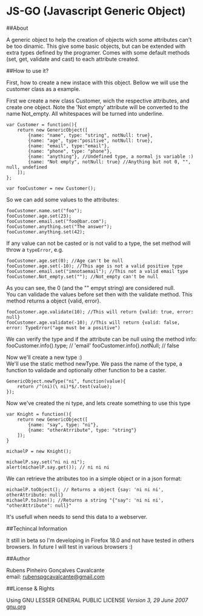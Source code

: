 JS-GO (Javascript Generic Object)
===========

##About

A generic object to help the creation of objects wich some attributes can't be too dinamic.
This give some basic objects, but can be extended with extra types defined by the programer.
Comes with some default methods (set, get, validate and cast) to each attribute created.

##How to use it?

First, how to create a new instace with this object. Bellow we will use the customer class as 
a example.

First we create a new class Customer, wich the respective attributes, and create one object. Note the 'Not empty' attribute will be converted to the name Not_empty. All whitespaces will be turned into underline.

    var Customer = function(){
        return new GenericObject([
            {name: "name", type: "string", notNull: true},
            {name: "age", type:"positive", notNull: true},
            {name: "email", type:"email"},
            {name: "phone", type: "phone"},
            {name: "anything"}, //Undefined type, a normal js variable :)
            {name: "Not empty", notNull: true} //Anything but not 0, "", null, undefined
        ]);
    };

    var fooCustomer = new Customer();

So we can add some values to the attributes:

    fooCustomer.name.set("foo");
    fooCustomer.age.set(23);
    fooCustomer.email.set("foo@bar.com");
    fooCustomer.anything.set("The answer");
    fooCustomer.anything.set(42);

If any value can not be casted or is not valid to a type, the set method will throw a `typeError`, e.g.

    fooCustomer.age.set(0); //Age can't be null
    fooCustomer.age.set(-10); //This age is not a valid positive type
    fooCustomer.email.set("imnotaemail"); //This not a valid email type
    fooCustomer.Not_empty.set(""); //Not_empty can't be null

As you can see, the 0 (and the "" empyt string) are considered null.  
You can validade the values before set then with the validate method. This method returns a object {valid, error}.

    fooCustomer.age.validate(10); //This will return {valid: true, error: null}
    fooCustomer.age.validate(-10); //This will return {valid: false, error: TypeError("age must be a positive")

We can verify the type and if the attribute can be null using the method info:
    fooCustomer.info().type; // 'email'
    fooCustomer.info().notNull; // false

Now we'll create a new type :)  
We'll use the static method newType. We pass the name of the type, a function to validade and optionally other function to be a caster.

    GenericObject.newType("ni", function(value){
        return /^(ni)(\ ni)*$/.test(value);
    });

Now we've created the ni type, and lets create something to use this type

    var Knight = function(){
        return new GenericObject([
            {name: "say", type: "ni"},
            {name: "otherAtrribute", type: "string"}
        ]);
    }

    michaelP = new Knight();

    michaelP.say.set("ni ni ni");
    alert(michaelP.say.get()); // ni ni ni

We can retrieve the atributes too in a simple object or in a json format:

    michaelP.toObject(); // Returns a object {say: 'ni ni ni', otherAttribute: null}
    michaelP.toJson(); //Returns a string "{"say": 'ni ni ni', "otherAttribute": null}"

It's usefull when needs to send this data to a webserver.

##Techincal Information

It still in beta so I'm developing in Firefox 18.0 and not have tested in others browsers. In future I will test in various browsers :)

##Author

Rubens Pinheiro Gonçalves Cavalcante  
email: [rubenspgcavalcante@gmail.com](mailto:rubenspgcavalcante@gmail.com)

##License & Rights

Using GNU LESSER GENERAL PUBLIC LICENSE *Version 3, 29 June 2007*  
[gnu.org](http://www.gnu.org/copyleft/gpl.html)  
